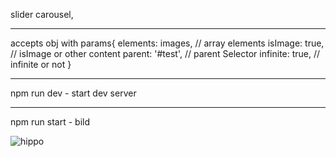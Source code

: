 
slider carousel,
***
accepts obj with params{
elements: images,  // array elements
isImage: true,    // isImage or other content
parent: '#test', // parent Selector
infinite: true, // infinite or not
}
***
npm run dev - start dev server
***
npm run start - bild


![hippo](https://s8.gifyu.com/images/ezgif.com-crop4686abe735e37961.gif)
